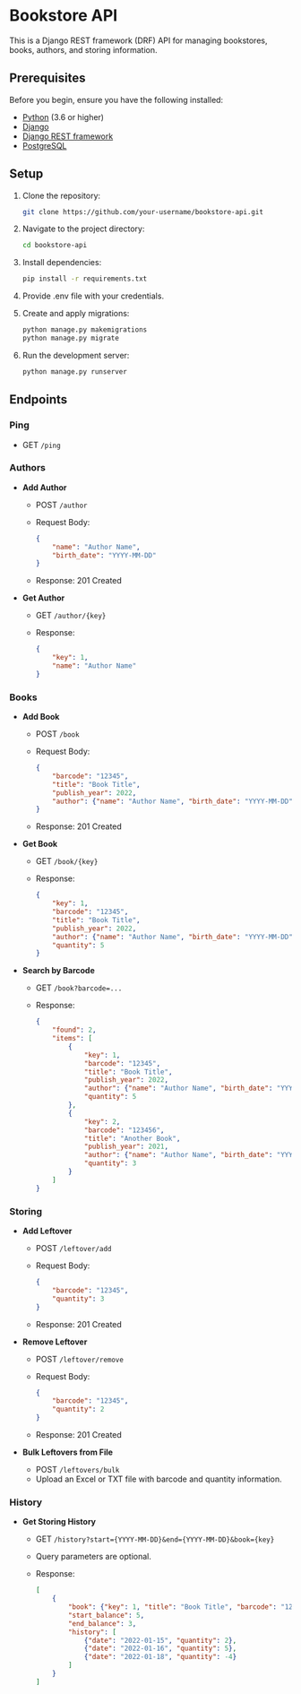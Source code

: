 # Bookstore API

This is a Django REST framework (DRF) API for managing bookstores, books, authors, and storing information.

## Prerequisites

Before you begin, ensure you have the following installed:

- [Python](https://www.python.org/) (3.6 or higher)
- [Django](https://www.djangoproject.com/)
- [Django REST framework](https://www.django-rest-framework.org/)
- [PostgreSQL](https://www.postgresql.org/)

## Setup

1. Clone the repository:

   ```bash
   git clone https://github.com/your-username/bookstore-api.git

2. Navigate to the project directory:

    ```bash
   cd bookstore-api

3. Install dependencies:

    ```bash
   pip install -r requirements.txt

4. Provide .env file with your credentials.

5. Create and apply migrations:

    ```bash
   python manage.py makemigrations
    python manage.py migrate

5. Run the development server:

    ```bash
   python manage.py runserver

## Endpoints

### Ping

- GET `/ping`

### Authors

- **Add Author**
    - POST `/author`
    - Request Body:

      ```json
      {
          "name": "Author Name",
          "birth_date": "YYYY-MM-DD"
      }
      ```
    - Response: 201 Created

- **Get Author**
    - GET `/author/{key}`
    - Response:

      ```json
      {
          "key": 1,
          "name": "Author Name"
      }
      ```

### Books

- **Add Book**
    - POST `/book`
    - Request Body:

      ```json
      {
          "barcode": "12345",
          "title": "Book Title",
          "publish_year": 2022,
          "author": {"name": "Author Name", "birth_date": "YYYY-MM-DD"}
      }
      ```
    - Response: 201 Created

- **Get Book**
    - GET `/book/{key}`
    - Response:

      ```json
      {
          "key": 1,
          "barcode": "12345",
          "title": "Book Title",
          "publish_year": 2022,
          "author": {"name": "Author Name", "birth_date": "YYYY-MM-DD"},
          "quantity": 5
      }
      ```

- **Search by Barcode**
    - GET `/book?barcode=...`
    - Response:

      ```json
      {
          "found": 2,
          "items": [
              {
                  "key": 1,
                  "barcode": "12345",
                  "title": "Book Title",
                  "publish_year": 2022,
                  "author": {"name": "Author Name", "birth_date": "YYYY-MM-DD"},
                  "quantity": 5
              },
              {
                  "key": 2,
                  "barcode": "123456",
                  "title": "Another Book",
                  "publish_year": 2021,
                  "author": {"name": "Author Name", "birth_date": "YYYY-MM-DD"},
                  "quantity": 3
              }
          ]
      }
      ```

### Storing

- **Add Leftover**
    - POST `/leftover/add`
    - Request Body:

      ```json
      {
          "barcode": "12345",
          "quantity": 3
      }
      ```
    - Response: 201 Created

- **Remove Leftover**
    - POST `/leftover/remove`
    - Request Body:

      ```json
      {
          "barcode": "12345",
          "quantity": 2
      }
      ```
    - Response: 201 Created

- **Bulk Leftovers from File**
    - POST `/leftovers/bulk`
    - Upload an Excel or TXT file with barcode and quantity information.

### History

- **Get Storing History**
    - GET `/history?start={YYYY-MM-DD}&end={YYYY-MM-DD}&book={key}`
    - Query parameters are optional.
    - Response:

      ```json
      [
          {
              "book": {"key": 1, "title": "Book Title", "barcode": "12345"},
              "start_balance": 5,
              "end_balance": 3,
              "history": [
                  {"date": "2022-01-15", "quantity": 2},
                  {"date": "2022-01-16", "quantity": 5},
                  {"date": "2022-01-18", "quantity": -4}
              ]
          }
      ]
      ```